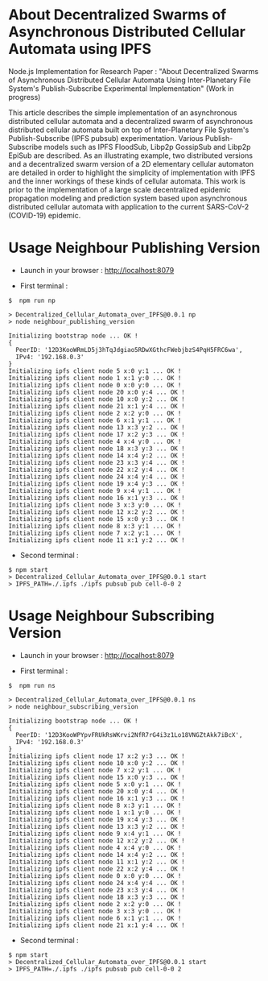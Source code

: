 # About Decentralized Swarms of Asynchronous Distributed Cellular Automata using IPFS

Node.js Implementation for Research Paper : "About Decentralized Swarms of Asynchronous Distributed Cellular Automata Using Inter-Planetary File System's Publish-Subscribe Experimental Implementation" (Work in progress)

This article describes the simple implementation of an asynchronous distributed cellular automata and a decentralized swarm of asynchronous distributed cellular automata built on top of Inter-Planetary File System's Publish-Subscribe (IPFS pubsub) experimentation. Various Publish-Subscribe models such as IPFS FloodSub, Libp2p GossipSub and Libp2p EpiSub are described. As an illustrating example, two distributed versions and a decentralized swarm version of a 2D elementary cellular automaton are detailed in order to highlight the simplicity of implementation with IPFS and the inner workings of these kinds of cellular automata. This work is prior to the implementation of a large scale decentralized epidemic propagation modeling and prediction system based upon asynchronous distributed cellular automata with application to the current SARS-CoV-2 (COVID-19) epidemic.


# Usage Neighbour Publishing Version
- Launch in your browser : [http://localhost:8079](http://localhost:8079)

- First terminal :
```
$  npm run np

> Decentralized_Cellular_Automata_over_IPFS@0.0.1 np
> node neighbour_publishing_version

Initializing bootstrap node ... OK !
{
  PeerID: '12D3KooWRmLD5j3hTqJdgiao5RDwXGthcFWebjbzS4PqH5FRC6wa',
  IPv4: '192.168.0.3'
}
Initializing ipfs client node 5 x:0 y:1 ... OK !
Initializing ipfs client node 1 x:1 y:0 ... OK !
Initializing ipfs client node 0 x:0 y:0 ... OK !
Initializing ipfs client node 20 x:0 y:4 ... OK !
Initializing ipfs client node 10 x:0 y:2 ... OK !
Initializing ipfs client node 21 x:1 y:4 ... OK !
Initializing ipfs client node 2 x:2 y:0 ... OK !
Initializing ipfs client node 6 x:1 y:1 ... OK !
Initializing ipfs client node 13 x:3 y:2 ... OK !
Initializing ipfs client node 17 x:2 y:3 ... OK !
Initializing ipfs client node 4 x:4 y:0 ... OK !
Initializing ipfs client node 18 x:3 y:3 ... OK !
Initializing ipfs client node 14 x:4 y:2 ... OK !
Initializing ipfs client node 23 x:3 y:4 ... OK !
Initializing ipfs client node 22 x:2 y:4 ... OK !
Initializing ipfs client node 24 x:4 y:4 ... OK !
Initializing ipfs client node 19 x:4 y:3 ... OK !
Initializing ipfs client node 9 x:4 y:1 ... OK !
Initializing ipfs client node 16 x:1 y:3 ... OK !
Initializing ipfs client node 3 x:3 y:0 ... OK !
Initializing ipfs client node 12 x:2 y:2 ... OK !
Initializing ipfs client node 15 x:0 y:3 ... OK !
Initializing ipfs client node 8 x:3 y:1 ... OK !
Initializing ipfs client node 7 x:2 y:1 ... OK !
Initializing ipfs client node 11 x:1 y:2 ... OK !
```

- Second terminal :
```
$ npm start
> Decentralized_Cellular_Automata_over_IPFS@0.0.1 start
> IPFS_PATH=./.ipfs ./ipfs pubsub pub cell-0-0 2
```

# Usage Neighbour Subscribing Version
- Launch in your browser : [http://localhost:8079](http://localhost:8079)

- First terminal :
```
$  npm run ns

> Decentralized_Cellular_Automata_over_IPFS@0.0.1 ns
> node neighbour_subscribing_version

Initializing bootstrap node ... OK !
{
  PeerID: '12D3KooWPYpvFRUkRsWKrvi2NfR7rG4i3z1Lo18VNGZtAkk7iBcX',
  IPv4: '192.168.0.3'
}
Initializing ipfs client node 17 x:2 y:3 ... OK !
Initializing ipfs client node 10 x:0 y:2 ... OK !
Initializing ipfs client node 7 x:2 y:1 ... OK !
Initializing ipfs client node 15 x:0 y:3 ... OK !
Initializing ipfs client node 5 x:0 y:1 ... OK !
Initializing ipfs client node 20 x:0 y:4 ... OK !
Initializing ipfs client node 16 x:1 y:3 ... OK !
Initializing ipfs client node 8 x:3 y:1 ... OK !
Initializing ipfs client node 1 x:1 y:0 ... OK !
Initializing ipfs client node 19 x:4 y:3 ... OK !
Initializing ipfs client node 13 x:3 y:2 ... OK !
Initializing ipfs client node 9 x:4 y:1 ... OK !
Initializing ipfs client node 12 x:2 y:2 ... OK !
Initializing ipfs client node 4 x:4 y:0 ... OK !
Initializing ipfs client node 14 x:4 y:2 ... OK !
Initializing ipfs client node 11 x:1 y:2 ... OK !
Initializing ipfs client node 22 x:2 y:4 ... OK !
Initializing ipfs client node 0 x:0 y:0 ... OK !
Initializing ipfs client node 24 x:4 y:4 ... OK !
Initializing ipfs client node 23 x:3 y:4 ... OK !
Initializing ipfs client node 18 x:3 y:3 ... OK !
Initializing ipfs client node 2 x:2 y:0 ... OK !
Initializing ipfs client node 3 x:3 y:0 ... OK !
Initializing ipfs client node 6 x:1 y:1 ... OK !
Initializing ipfs client node 21 x:1 y:4 ... OK !
```

- Second terminal :
```
$ npm start
> Decentralized_Cellular_Automata_over_IPFS@0.0.1 start
> IPFS_PATH=./.ipfs ./ipfs pubsub pub cell-0-0 2
```

